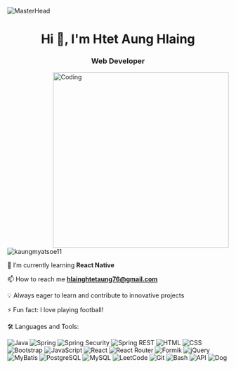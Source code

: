 ![MasterHead](https://www.bing.com/th/id/OGC.a5e7c26c7dc2e5a467b8eee755df748a?pid=1.7&rurl=https%3a%2f%2fi.pinimg.com%2foriginals%2f0f%2f25%2fe4%2f0f25e4668c1c7740b5ed41835339d67f.gif&ehk=%2bDQXu7PHix87vLlAsdpE9ilus%2f26YHsVkkRBz%2barUk8%3d)

<h1 align="center">Hi 👋, I'm Htet Aung Hlaing</h1>
<h3 align="center">Web Developer</h3>
<img align="right" alt="Coding" width="400" src="https://www.bing.com/th/id/OGC.2111879a21ac6b5eacb5e750bc86997f?pid=1.7&rurl=https%3a%2f%2fmiro.medium.com%2fmax%2f1360%2f1*IRGHmiGsa16stedQvIaZfw.gif&ehk=VYcjnAv6l7KQhH308m3jWGCStHc02qbLiWl5N7MUoZo%3d">
<p align="left"> <img src="https://komarev.com/ghpvc/?username=kaungmyatsoe11&label=Profile%20views&color=0e75b6&style=flat" alt="kaungmyatsoe11" /> </p>



🌱 I’m currently learning **React Native**

📫 How to reach me **hlainghtetaung76@gmail.com**

💡 Always eager to learn and contribute to innovative projects

⚡ Fun fact: I love playing football!



🛠️ Languages and Tools: 

![Java](https://img.shields.io/badge/Java-007396?style=flat-square&logo=java&logoColor=white) ![Spring](https://img.shields.io/badge/Spring-6DB33F?style=flat-square&logo=spring&logoColor=white) ![Spring Security](https://img.shields.io/badge/Spring%20Security-6DB33F?style=flat-square&logo=spring-security&logoColor=white) ![Spring REST](https://img.shields.io/badge/Spring%20REST-6DB33F?style=flat-square&logo=spring&logoColor=white) ![HTML](https://img.shields.io/badge/HTML5-E34F26?style=flat-square&logo=html5&logoColor=white) ![CSS](https://img.shields.io/badge/CSS3-1572B6?style=flat-square&logo=css3&logoColor=white) ![Bootstrap](https://img.shields.io/badge/Bootstrap-7952B3?style=flat-square&logo=bootstrap&logoColor=white) ![JavaScript](https://img.shields.io/badge/JavaScript-F7DF1E?style=flat-square&logo=javascript&logoColor=black) ![React](https://img.shields.io/badge/React-20232A?style=flat-square&logo=react&logoColor=61DAFB) ![React Router](https://img.shields.io/badge/React%20Router-CA4245?style=flat-square&logo=react-router&logoColor=white) ![Formik](https://img.shields.io/badge/Formik-424242?style=flat-square&logo=formik&logoColor=white) ![jQuery](https://img.shields.io/badge/jQuery-0769AD?style=flat-square&logo=jquery&logoColor=white) ![MyBatis](https://img.shields.io/badge/MyBatis-B72E0E?style=flat-square&logo=mybatis&logoColor=white) ![PostgreSQL](https://img.shields.io/badge/PostgreSQL-336791?style=flat-square&logo=postgresql&logoColor=white) ![MySQL](https://img.shields.io/badge/MySQL-4479A1?style=flat-square&logo=mysql&logoColor=white) 
![LeetCode](https://img.shields.io/badge/LeetCode-FFA116?style=flat-square&logo=leetcode&logoColor=black) ![Git](https://img.shields.io/badge/Git-F05032?style=flat-square&logo=git&logoColor=white) ![Bash](https://img.shields.io/badge/GNU%20Bash-4EAA25?style=flat-square&logo=gnu-bash&logoColor=white) ![API](https://img.shields.io/badge/API-00599C?style=flat-square&logo=api&logoColor=white) ![Dog](https://img.shields.io/badge/Dog-FF69B4?style=flat-square&logo=dog&logoColor=white)




<!---
HtetAungH/HtetAungH is a ✨ special ✨ repository because its `README.md` (this file) appears on your GitHub profile.
You can click the Preview link to take a look at your changes.
--->
